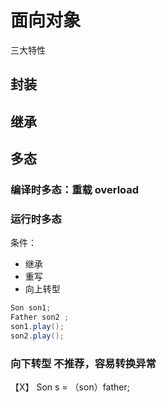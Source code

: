 # 面向对象
 三大特性
## 封装
## 继承
## 多态
### 编译时多态：重载 overload
### 运行时多态
条件：
 - 继承
 - 重写
 - 向上转型

```java
Son son1;
Father son2 ;
son1.play();
son2.play();
```
### 向下转型 不推荐，容易转换异常
【X】 Son s = （son）father;